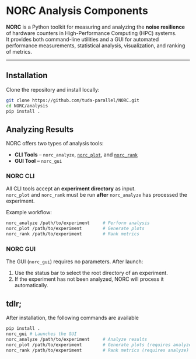 # NORC Analysis Components

**NORC** is a Python toolkit for measuring and analyzing the **noise resilience** of hardware counters in High-Performance Computing (HPC) systems.  
It provides both command-line utilities and a GUI for automated performance measurements, statistical analysis, visualization, and ranking of metrics.

---
## Installation

Clone the repository and install locally:

```bash
git clone https://github.com/tuda-parallel/NORC.git
cd NORC/analysis
pip install .
```

## Analyzing Results

NORC offers two types of analysis tools:
- **CLI Tools** – `norc_analyze`, [`norc_plot`](doc/plot.md), and [`norc_rank`](doc/rank.md)  
- **GUI Tool** – `norc_gui`

### NORC CLI
All CLI tools accept an **experiment directory** as input.  
`norc_plot` and `norc_rank` must be run **after** `norc_analyze` has processed the experiment.

Example workflow:
```bash
norc_analyze /path/to/experiment     # Perform analysis
norc_plot /path/to/experiment        # Generate plots
norc_rank /path/to/experiment        # Rank metrics
```
### NORC GUI
The GUI (`norc_gui`) requires no parameters.
After launch:
1. Use the status bar to select the root directory of an experiment.
2. If the experiment has not been analyzed, NORC will process it automatically.

## tdlr;
After installation, the following commands are available
```bash
pip install .
norc_gui # Launches the GUI
norc_analyze /path/to/experiment     # Analyze results
norc_plot /path/to/experiment        # Generate plots (requires analyze)
norc_rank /path/to/experiment        # Rank metrics (requires analyze)
```


